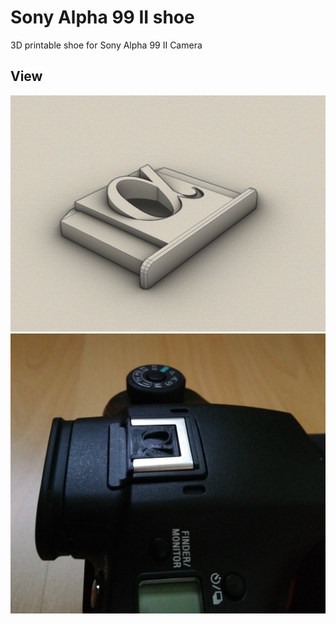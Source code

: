 # Sony Alpha 99 II shoe
3D printable shoe for Sony Alpha 99 II Camera

## View
![Example Case](sony-a99ii-shoe.jpg)
![Example Case](sony-a99ii-shoe-image.jpg)

